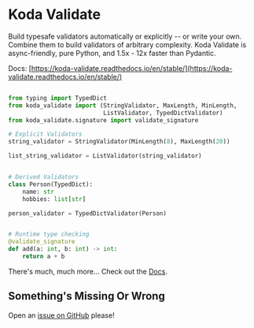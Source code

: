 # Koda Validate

Build typesafe validators automatically or explicitly -- or write your own. Combine them to
build validators of arbitrary complexity. Koda Validate is async-friendly, pure Python, and
1.5x - 12x faster than Pydantic.

Docs: [https://koda-validate.readthedocs.io/en/stable/](https://koda-validate.readthedocs.io/en/stable/)

```python

from typing import TypedDict 
from koda_validate import (StringValidator, MaxLength, MinLength, 
                           ListValidator, TypedDictValidator)
from koda_validate.signature import validate_signature

# Explicit Validators
string_validator = StringValidator(MinLength(8), MaxLength(20))

list_string_validator = ListValidator(string_validator)


# Derived Validators
class Person(TypedDict):
    name: str
    hobbies: list[str] 

person_validator = TypedDictValidator(Person)


# Runtime type checking
@validate_signature
def add(a: int, b: int) -> int:
    return a + b

```

There's much, much more... Check out the [Docs](https://koda-validate.readthedocs.io/en/stable/).


## Something's Missing Or Wrong 
Open an [issue on GitHub](https://github.com/keithasaurus/koda-validate/issues) please!
